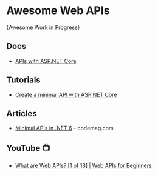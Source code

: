 # Awesome Web APIs
{Awesome Work in Progress}

## Docs
* [APIs with ASP.NET Core](https://dotnet.microsoft.com/en-us/apps/aspnet/apis)

## Tutorials
* [Create a minimal API with ASP.NET Core](https://learn.microsoft.com/en-us/aspnet/core/tutorials/min-web-api?tabs=visual-studio)

## Articles
* [Minimal APIs in .NET 6](https://www.codemag.com/Article/2201081/Minimal-APIs-in-.NET-6) - codemag.com

## YouTube 📺
* [What are Web APIs? [1 of 18] | Web APIs for Beginners](https://www.youtube.com/watch?v=h0KG8OKKgKs&list=PLdo4fOcmZ0oVjOKgzsWqdFVvzGL2_d72v)
